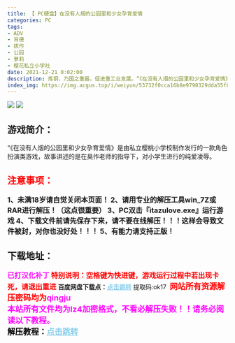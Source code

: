 ```yaml
---
title: 【 PC硬盘】在没有人烟的公园里和少女孕育爱情
categories: PC
tags:
- ADV
- 背德
- 拔作
- 公园
- 萝莉
- 樱花私立小学社
date: 2021-12-21 0:02:00
description: 炼铜，乃国之重器，促进重工业发展。“《在没有人烟的公园里和少女孕育爱情》是由私立樱桃小学校制作发行的一款角色扮演类游戏，故事讲述的是在臭作老师的指导下，对小学生进行的纯爱凌辱。
index_img: https://img.acgus.top/i/weiyun/53732f0cca16b8e9790329dda55f025d709a7251f39ae93b195e960fbbec876dba4f3951b3b8c499a0d92fc9e087fb5e.webp
---
```

![](https://img.acgus.top/i/weiyun/53732f0cca16b8e9790329dda55f025d709a7251f39ae93b195e960fbbec876dba4f3951b3b8c499a0d92fc9e087fb5e.webp)
![](https://img.acgus.top/i/weiyun/5a8b772ddc4e3bcd2c48405e58f157d949e0d6cee0db263eb35aacab0694e2e3c7d8880bedfda0e07eca588b51ef004c.webp)
## 游戏简介：
“《在没有人烟的公园里和少女孕育爱情》是由私立樱桃小学校制作发行的一款角色扮演类游戏，故事讲述的是在臭作老师的指导下，对小学生进行的纯爱凌辱。
<br>




## <font color=#FF0000 >注意事项：</font>
<font size=3><b>1、未满18岁请自觉关闭本页面！
2、请用专业的解压工具win_7Z或RAR进行解压！（这点很重要）
3、PC双击『itazulove.exe』运行游戏
4、下载文件前请先保存下来，请不要在线解压！！！这样会导致文件被封，对你也没好处！！！
5、有能力请支持正版！</b></font>

## 下载地址：
<font color=#FF00FF size=3>**已打汉化补丁**</font>
<font color=#FF0000 size=3>**特别说明：空格键为快进键，游戏运行过程中若出现卡死，请退出重进**</font>
<b>百度网盘下载点：</b><a href="https://pan.baidu.com/s/1RlH3tOjcLcS9gHZI1GaYew?pwd=ok17" style="color: #87CEEB;"><b>点击跳转</b></a> 提取码:ok17
<a style="padding: 0" href="https://post.qingju.org/AD/"><img style="max-width:100%" src="https://img.acgus.top/i/2024/07/478f689b8021d8d499ab43d21acf137a.gif" alt=""></a>
<b><font color=#FF0000 size=4>网站所有资源解压密码均为</b></font><b><font color=#FF00FF size=4>qingju</font><font color=#FF0000 ></font></b><br><b><font color=#FF00FF size=4>本站所有文件均为lz4加密格式，不看必解压失败！！请务必阅读以下教程。</b></font><br><b><font color=#000 size=4>解压教程：</b><a href="https://post.qingju.org/tutorial/000/" style="color: #87CEEB;"><b>点击跳转</b></a>